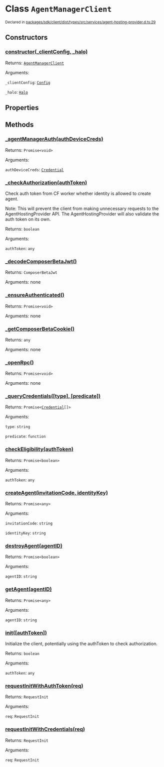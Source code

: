 # Class `AgentManagerClient`
<sub>Declared in [packages/sdk/client/dist/types/src/services/agent-hosting-provider.d.ts:29]()</sub>




## Constructors
### [constructor(_clientConfig, _halo)]()




Returns: <code>[AgentManagerClient](/api/@dxos/react-client/classes/AgentManagerClient)</code>

Arguments: 

`_clientConfig`: <code>[Config](/api/@dxos/react-client/classes/Config)</code>

`_halo`: <code>[Halo](/api/@dxos/react-client/interfaces/Halo)</code>



## Properties


## Methods
### [_agentManagerAuth(authDeviceCreds)]()




Returns: <code>Promise&lt;void&gt;</code>

Arguments: 

`authDeviceCreds`: <code>[Credential](/api/@dxos/client/interfaces/Credential)</code>


### [_checkAuthorization(authToken)]()


Check auth token from CF worker whether identity is allowed to create agent.

Note: This will prevent the client from making unnecessary requests to the AgentHostingProvider API.
The AgentHostingProvider will also validate the auth token on its own.

Returns: <code>boolean</code>

Arguments: 

`authToken`: <code>any</code>


### [_decodeComposerBetaJwt()]()




Returns: <code>ComposerBetaJwt</code>

Arguments: none




### [_ensureAuthenticated()]()




Returns: <code>Promise&lt;void&gt;</code>

Arguments: none




### [_getComposerBetaCookie()]()




Returns: <code>any</code>

Arguments: none




### [_openRpc()]()




Returns: <code>Promise&lt;void&gt;</code>

Arguments: none




### [_queryCredentials(\[type\], \[predicate\])]()




Returns: <code>Promise&lt;[Credential](/api/@dxos/client/interfaces/Credential)[]&gt;</code>

Arguments: 

`type`: <code>string</code>

`predicate`: <code>function</code>


### [checkEligibility(authToken)]()




Returns: <code>Promise&lt;boolean&gt;</code>

Arguments: 

`authToken`: <code>any</code>


### [createAgent(invitationCode, identityKey)]()




Returns: <code>Promise&lt;any&gt;</code>

Arguments: 

`invitationCode`: <code>string</code>

`identityKey`: <code>string</code>


### [destroyAgent(agentID)]()




Returns: <code>Promise&lt;boolean&gt;</code>

Arguments: 

`agentID`: <code>string</code>


### [getAgent(agentID)]()




Returns: <code>Promise&lt;any&gt;</code>

Arguments: 

`agentID`: <code>string</code>


### [init(\[authToken\])]()


Initialize the client, potentially using the authToken to check authorization.

Returns: <code>boolean</code>

Arguments: 

`authToken`: <code>any</code>


### [requestInitWithAuthToken(req)]()




Returns: <code>RequestInit</code>

Arguments: 

`req`: <code>RequestInit</code>


### [requestInitWithCredentials(req)]()




Returns: <code>RequestInit</code>

Arguments: 

`req`: <code>RequestInit</code>


